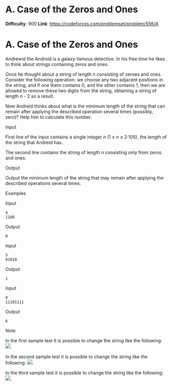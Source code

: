 # A. Case of the Zeros and Ones 
**Difficulty**: 900 
**Link**: https://codeforces.com/problemset/problem/556/A

# A. Case of the Zeros and Ones
Andrewid the Android is a galaxy-famous detective. In his free time he likes
to think about strings containing zeros and ones.

Once he thought about a string of length _n_ consisting of zeroes and ones.
Consider the following operation: we choose any two adjacent positions in the
string, and if one them contains 0, and the other contains 1, then we are
allowed to remove these two digits from the string, obtaining a string of
length _n_ \- 2 as a result.

Now Andreid thinks about what is the minimum length of the string that can
remain after applying the described operation several times (possibly, zero)?
Help him to calculate this number.

Input

First line of the input contains a single integer _n_ (1 ≤  _n_ ≤ 2·105), the
length of the string that Andreid has.

The second line contains the string of length _n_ consisting only from zeros
and ones.

Output

Output the minimum length of the string that may remain after applying the
described operations several times.

Examples

Input

    
    
    4  
    1100  
    

Output

    
    
    0  
    

Input

    
    
    5  
    01010  
    

Output

    
    
    1  
    

Input

    
    
    8  
    11101111  
    

Output

    
    
    6  
    

Note

In the first sample test it is possible to change the string like the
following:
![](https://espresso.codeforces.com/10df55364c21c6e8d5da31b6ab6f6294c4fc26b3.png).

In the second sample test it is possible to change the string like the
following:
![](https://espresso.codeforces.com/19ec5dcd85f0b5cf757aa076ace72df39634de2d.png).

In the third sample test it is possible to change the string like the
following:
![](https://espresso.codeforces.com/dc34a159e4230375fa325555527ebc748811f188.png).

